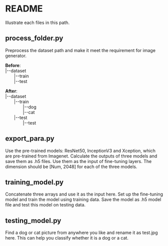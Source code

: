 # README
Illustrate each files in this path.

## process_folder.py
Preprocess the dataset path and make it meet the requirement for image generator.<br>

__Before__: <br>
|--dataset <br>
&emsp;&emsp;|--train <br>
&emsp;&emsp;|--test  <br>

__After__: <br>
|--dataset <br>
&emsp;&emsp;|--train <br>
&emsp;&emsp;&emsp;&emsp;|--dog <br>
&emsp;&emsp;&emsp;&emsp;|--cat <br>
&emsp;&emsp;|--test  <br>
&emsp;&emsp;&emsp;&emsp;|--test <br>

## export_para.py
Use the pre-trained models: ResNet50, InceptionV3 and Xception, which are pre-trained from Imagenet.
Calculate the outputs of three models and save them as .h5 files. Use them as the input of fine-tuning layers. 
The dimension should be [Num, 2048] for each of the three models.

## training_model.py
Concatenate three arrays and use it as the input here. Set up the fine-tuning model and train the model using training data.
Save the model as .h5 model file and test this model on testing data.

## testing_model.py
Find a dog or cat picture from anywhere you like and rename it as test.jpg here.
This can help you classify whether it is a dog or a cat.
